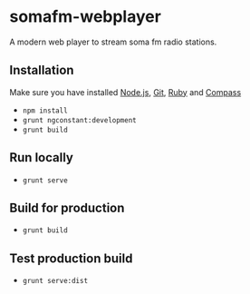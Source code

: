 somafm-webplayer
================

A modern web player to stream soma fm radio stations.




## Installation
Make sure you have installed [Node.js](http://nodejs.org), [Git](http://git-scm.org), [Ruby](http://ruby-lang.org) and [Compass](http://compass-style.org/install)

- `npm install`
- `grunt ngconstant:development`
- `grunt build`

## Run locally
- `grunt serve`


## Build for production
- `grunt build`

## Test production build
- `grunt serve:dist`





